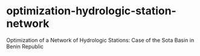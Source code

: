 # optimization-hydrologic-station-network
Optimization of a Network of Hydrologic Stations: Case of the Sota Basin in Benin Republic
